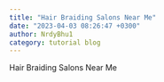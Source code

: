 ```yaml
---
title: "Hair Braiding Salons Near Me"
date: "2023-04-03 08:26:47 +0300"
author: NrdyBhu1
category: tutorial blog
---
```

Hair Braiding Salons Near Me
